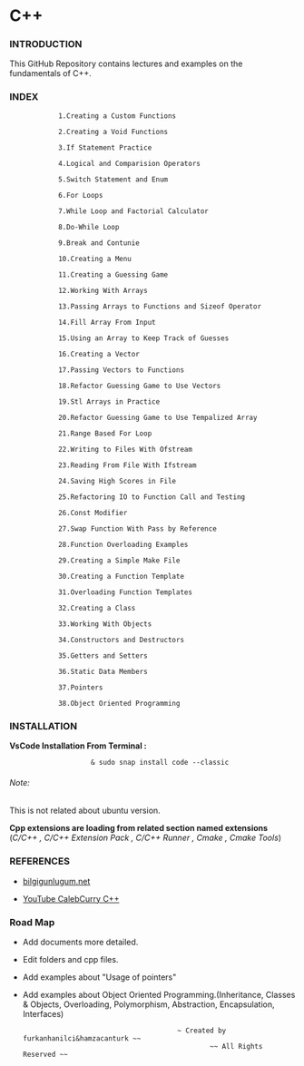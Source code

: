 # C++ 

### INTRODUCTION

This GitHub Repository contains lectures and examples on the fundamentals of C++.  

### INDEX

                1.Creating a Custom Functions

                2.Creating a Void Functions

                3.If Statement Practice

                4.Logical and Comparision Operators

                5.Switch Statement and Enum

                6.For Loops

                7.While Loop and Factorial Calculator

                8.Do-While Loop

                9.Break and Contunie

                10.Creating a Menu

                11.Creating a Guessing Game

                12.Working With Arrays

                13.Passing Arrays to Functions and Sizeof Operator

                14.Fill Array From Input

                15.Using an Array to Keep Track of Guesses

                16.Creating a Vector

                17.Passing Vectors to Functions

                18.Refactor Guessing Game to Use Vectors

                19.Stl Arrays in Practice

                20.Refactor Guessing Game to Use Tempalized Array

                21.Range Based For Loop

                22.Writing to Files With Ofstream

                23.Reading From File With Ifstream

                24.Saving High Scores in File

                25.Refactoring IO to Function Call and Testing

                26.Const Modifier

                27.Swap Function With Pass by Reference

                28.Function Overloading Examples

                29.Creating a Simple Make File

                30.Creating a Function Template

                31.Overloading Function Templates

                32.Creating a Class

                33.Working With Objects

                34.Constructors and Destructors

                35.Getters and Setters

                36.Static Data Members

                37.Pointers

                38.Object Oriented Programming
				
				

### INSTALLATION

**VsCode Installation From Terminal :**  
  
						& sudo snap install code --classic

###### Note:  
This is not related about ubuntu version.

**Cpp extensions are loading from related section named extensions** (*C/C++ , C/C++ Extension Pack , C/C++ Runner , Cmake , Cmake Tools*)


### REFERENCES


- [bilgigunlugum.net](https://www.bilgigunlugum.net/prog/cppprog/cpp_giris)

- [YouTube CalebCurry C++](https://www.youtube.com/watch?v=_bYFu9mBnr4&list=PL_c9BZzLwBRJVJsIfe97ey45V4LP_HXiG&ab_channel=CalebCurry)




### Road Map

- Add documents more detailed. 
- Edit folders and cpp files.
- Add examples about "Usage of pointers" 
- Add examples about Object Oriented Programming.(Inheritance, Classes & Objects, Overloading, Polymorphism, Abstraction, Encapsulation, Interfaces)




 

                                            ~ Created by furkanhanilci&hamzacanturk ~~
                                                    ~~ All Rights Reserved ~~
